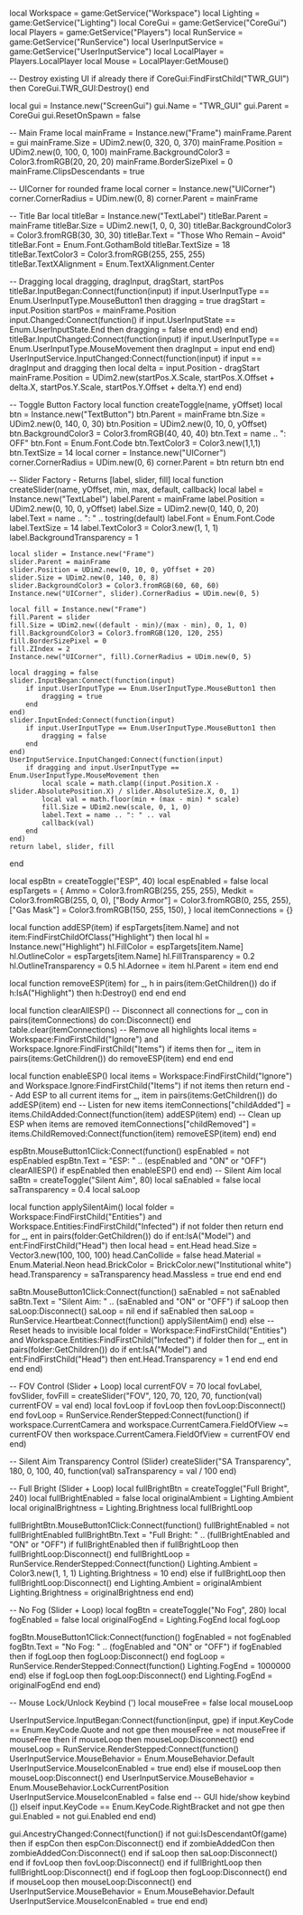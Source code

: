 local Workspace = game:GetService("Workspace")
local Lighting = game:GetService("Lighting")
local CoreGui = game:GetService("CoreGui")
local Players = game:GetService("Players")
local RunService = game:GetService("RunService")
local UserInputService = game:GetService("UserInputService")
local LocalPlayer = Players.LocalPlayer
local Mouse = LocalPlayer:GetMouse()

-- Destroy existing UI if already there
if CoreGui:FindFirstChild("TWR_GUI") then
    CoreGui.TWR_GUI:Destroy()
end

local gui = Instance.new("ScreenGui")
gui.Name = "TWR_GUI"
gui.Parent = CoreGui
gui.ResetOnSpawn = false

-- Main Frame
local mainFrame = Instance.new("Frame")
mainFrame.Parent = gui
mainFrame.Size = UDim2.new(0, 320, 0, 370)
mainFrame.Position = UDim2.new(0, 100, 0, 100)
mainFrame.BackgroundColor3 = Color3.fromRGB(20, 20, 20)
mainFrame.BorderSizePixel = 0
mainFrame.ClipsDescendants = true

-- UICorner for rounded frame
local corner = Instance.new("UICorner")
corner.CornerRadius = UDim.new(0, 8)
corner.Parent = mainFrame

-- Title Bar
local titleBar = Instance.new("TextLabel")
titleBar.Parent = mainFrame
titleBar.Size = UDim2.new(1, 0, 0, 30)
titleBar.BackgroundColor3 = Color3.fromRGB(30, 30, 30)
titleBar.Text = "Those Who Remain – Avoid"
titleBar.Font = Enum.Font.GothamBold
titleBar.TextSize = 18
titleBar.TextColor3 = Color3.fromRGB(255, 255, 255)
titleBar.TextXAlignment = Enum.TextXAlignment.Center

-- Dragging
local dragging, dragInput, dragStart, startPos
titleBar.InputBegan:Connect(function(input)
	if input.UserInputType == Enum.UserInputType.MouseButton1 then
		dragging = true
		dragStart = input.Position
		startPos = mainFrame.Position
		input.Changed:Connect(function()
			if input.UserInputState == Enum.UserInputState.End then dragging = false end
		end)
	end
end)
titleBar.InputChanged:Connect(function(input)
	if input.UserInputType == Enum.UserInputType.MouseMovement then dragInput = input end
end)
UserInputService.InputChanged:Connect(function(input)
	if input == dragInput and dragging then
		local delta = input.Position - dragStart
		mainFrame.Position = UDim2.new(startPos.X.Scale, startPos.X.Offset + delta.X, startPos.Y.Scale, startPos.Y.Offset + delta.Y)
	end
end)

-- Toggle Button Factory
local function createToggle(name, yOffset)
	local btn = Instance.new("TextButton")
	btn.Parent = mainFrame
	btn.Size = UDim2.new(0, 140, 0, 30)
	btn.Position = UDim2.new(0, 10, 0, yOffset)
	btn.BackgroundColor3 = Color3.fromRGB(40, 40, 40)
	btn.Text = name .. ": OFF"
	btn.Font = Enum.Font.Code
	btn.TextColor3 = Color3.new(1,1,1)
	btn.TextSize = 14
	local corner = Instance.new("UICorner")
	corner.CornerRadius = UDim.new(0, 6)
	corner.Parent = btn
	return btn
end

-- Slider Factory - Returns [label, slider, fill]
local function createSlider(name, yOffset, min, max, default, callback)
	local label = Instance.new("TextLabel")
	label.Parent = mainFrame
	label.Position = UDim2.new(0, 10, 0, yOffset)
	label.Size = UDim2.new(0, 140, 0, 20)
	label.Text = name .. ": " .. tostring(default)
	label.Font = Enum.Font.Code
	label.TextSize = 14
	label.TextColor3 = Color3.new(1, 1, 1)
	label.BackgroundTransparency = 1

	local slider = Instance.new("Frame")
	slider.Parent = mainFrame
	slider.Position = UDim2.new(0, 10, 0, yOffset + 20)
	slider.Size = UDim2.new(0, 140, 0, 8)
	slider.BackgroundColor3 = Color3.fromRGB(60, 60, 60)
	Instance.new("UICorner", slider).CornerRadius = UDim.new(0, 5)

	local fill = Instance.new("Frame")
	fill.Parent = slider
	fill.Size = UDim2.new((default - min)/(max - min), 0, 1, 0)
	fill.BackgroundColor3 = Color3.fromRGB(120, 120, 255)
	fill.BorderSizePixel = 0
	fill.ZIndex = 2
	Instance.new("UICorner", fill).CornerRadius = UDim.new(0, 5)

	local dragging = false
	slider.InputBegan:Connect(function(input)
		if input.UserInputType == Enum.UserInputType.MouseButton1 then
			dragging = true
		end
	end)
	slider.InputEnded:Connect(function(input)
		if input.UserInputType == Enum.UserInputType.MouseButton1 then
			dragging = false
		end
	end)
	UserInputService.InputChanged:Connect(function(input)
		if dragging and input.UserInputType == Enum.UserInputType.MouseMovement then
			local scale = math.clamp((input.Position.X - slider.AbsolutePosition.X) / slider.AbsoluteSize.X, 0, 1)
			local val = math.floor(min + (max - min) * scale)
			fill.Size = UDim2.new(scale, 0, 1, 0)
			label.Text = name .. ": " .. val
			callback(val)
		end
	end)
	return label, slider, fill
end

local espBtn = createToggle("ESP", 40)
local espEnabled = false
local espTargets = {
    Ammo = Color3.fromRGB(255, 255, 255),
    Medkit = Color3.fromRGB(255, 0, 0),
    ["Body Armor"] = Color3.fromRGB(0, 255, 255),
    ["Gas Mask"] = Color3.fromRGB(150, 255, 150),
}
local itemConnections = {}

local function addESP(item)
    if espTargets[item.Name] and not item:FindFirstChildOfClass("Highlight") then
        local hl = Instance.new("Highlight")
        hl.FillColor = espTargets[item.Name]
        hl.OutlineColor = espTargets[item.Name]
        hl.FillTransparency = 0.2
        hl.OutlineTransparency = 0.5
        hl.Adornee = item
        hl.Parent = item
    end
end

local function removeESP(item)
    for _, h in pairs(item:GetChildren()) do
        if h:IsA("Highlight") then h:Destroy() end
    end
end

local function clearAllESP()
    -- Disconnect all connections
    for _, con in pairs(itemConnections) do
        con:Disconnect()
    end
    table.clear(itemConnections)
    -- Remove all highlights
    local items = Workspace:FindFirstChild("Ignore") and Workspace.Ignore:FindFirstChild("Items")
    if items then
        for _, item in pairs(items:GetChildren()) do
            removeESP(item)
        end
    end
end

local function enableESP()
    local items = Workspace:FindFirstChild("Ignore") and Workspace.Ignore:FindFirstChild("Items")
    if not items then return end
    -- Add ESP to all current items
    for _, item in pairs(items:GetChildren()) do
        addESP(item)
    end
    -- Listen for new items
    itemConnections["childAdded"] = items.ChildAdded:Connect(function(item)
        addESP(item)
    end)
    -- Clean up ESP when items are removed
    itemConnections["childRemoved"] = items.ChildRemoved:Connect(function(item)
        removeESP(item)
    end)
end

espBtn.MouseButton1Click:Connect(function()
    espEnabled = not espEnabled
    espBtn.Text = "ESP: " .. (espEnabled and "ON" or "OFF")
    clearAllESP()
    if espEnabled then
        enableESP()
    end
end)
-- Silent Aim
local saBtn = createToggle("Silent Aim", 80)
local saEnabled = false
local saTransparency = 0.4
local saLoop

local function applySilentAim()
	local folder = Workspace:FindFirstChild("Entities") and Workspace.Entities:FindFirstChild("Infected")
	if not folder then return end
	for _, ent in pairs(folder:GetChildren()) do
		if ent:IsA("Model") and ent:FindFirstChild("Head") then
			local head = ent.Head
			head.Size = Vector3.new(100, 100, 100)
			head.CanCollide = false
			head.Material = Enum.Material.Neon
			head.BrickColor = BrickColor.new("Institutional white")
			head.Transparency = saTransparency
			head.Massless = true
		end
	end
end

saBtn.MouseButton1Click:Connect(function()
	saEnabled = not saEnabled
	saBtn.Text = "Silent Aim: " .. (saEnabled and "ON" or "OFF")
	if saLoop then saLoop:Disconnect() saLoop = nil end
	if saEnabled then
		saLoop = RunService.Heartbeat:Connect(function()
			applySilentAim()
		end)
	else
		-- Reset heads to invisible
		local folder = Workspace:FindFirstChild("Entities") and Workspace.Entities:FindFirstChild("Infected")
		if folder then
			for _, ent in pairs(folder:GetChildren()) do
				if ent:IsA("Model") and ent:FindFirstChild("Head") then
					ent.Head.Transparency = 1
				end
			end
		end
	end
end)

-- FOV Control (Slider + Loop)
local currentFOV = 70
local fovLabel, fovSlider, fovFill = createSlider("FOV", 120, 70, 120, 70, function(val)
	currentFOV = val
end)
local fovLoop
if fovLoop then fovLoop:Disconnect() end
fovLoop = RunService.RenderStepped:Connect(function()
	if workspace.CurrentCamera and workspace.CurrentCamera.FieldOfView ~= currentFOV then
		workspace.CurrentCamera.FieldOfView = currentFOV
	end
end)

-- Silent Aim Transparency Control (Slider)
createSlider("SA Transparency", 180, 0, 100, 40, function(val)
	saTransparency = val / 100
end)

-- Full Bright (Slider + Loop)
local fullBrightBtn = createToggle("Full Bright", 240)
local fullBrightEnabled = false
local originalAmbient = Lighting.Ambient
local originalBrightness = Lighting.Brightness
local fullBrightLoop

fullBrightBtn.MouseButton1Click:Connect(function()
    fullBrightEnabled = not fullBrightEnabled
    fullBrightBtn.Text = "Full Bright: " .. (fullBrightEnabled and "ON" or "OFF")
    if fullBrightEnabled then
        if fullBrightLoop then fullBrightLoop:Disconnect() end
        fullBrightLoop = RunService.RenderStepped:Connect(function()
            Lighting.Ambient = Color3.new(1, 1, 1)
            Lighting.Brightness = 10
        end)
    else
        if fullBrightLoop then fullBrightLoop:Disconnect() end
        Lighting.Ambient = originalAmbient
        Lighting.Brightness = originalBrightness
    end
end)

-- No Fog (Slider + Loop)
local fogBtn = createToggle("No Fog", 280)
local fogEnabled = false
local originalFogEnd = Lighting.FogEnd
local fogLoop

fogBtn.MouseButton1Click:Connect(function()
    fogEnabled = not fogEnabled
    fogBtn.Text = "No Fog: " .. (fogEnabled and "ON" or "OFF")
    if fogEnabled then
        if fogLoop then fogLoop:Disconnect() end
        fogLoop = RunService.RenderStepped:Connect(function()
            Lighting.FogEnd = 1000000
        end)
    else
        if fogLoop then fogLoop:Disconnect() end
        Lighting.FogEnd = originalFogEnd
    end
end)

-- Mouse Lock/Unlock Keybind (')
local mouseFree = false
local mouseLoop

UserInputService.InputBegan:Connect(function(input, gpe)
    if input.KeyCode == Enum.KeyCode.Quote and not gpe then
        mouseFree = not mouseFree
        if mouseFree then
            if mouseLoop then mouseLoop:Disconnect() end
            mouseLoop = RunService.RenderStepped:Connect(function()
                UserInputService.MouseBehavior = Enum.MouseBehavior.Default
                UserInputService.MouseIconEnabled = true
            end)
        else
            if mouseLoop then mouseLoop:Disconnect() end
            UserInputService.MouseBehavior = Enum.MouseBehavior.LockCurrentPosition
            UserInputService.MouseIconEnabled = false
        end
    -- GUI hide/show keybind (])
    elseif input.KeyCode == Enum.KeyCode.RightBracket and not gpe then
        gui.Enabled = not gui.Enabled
    end
end)

gui.AncestryChanged:Connect(function()
    if not gui:IsDescendantOf(game) then
        if espCon then espCon:Disconnect() end
        if zombieAddedCon then zombieAddedCon:Disconnect() end
        if saLoop then saLoop:Disconnect() end
        if fovLoop then fovLoop:Disconnect() end
        if fullBrightLoop then fullBrightLoop:Disconnect() end
        if fogLoop then fogLoop:Disconnect() end
        if mouseLoop then mouseLoop:Disconnect() end
        UserInputService.MouseBehavior = Enum.MouseBehavior.Default
        UserInputService.MouseIconEnabled = true
    end
end)
